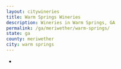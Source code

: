 ```yaml
---
layout: citywineries
title: Warm Springs Wineries
description: Wineries in Warm Springs, GA
permalink: /ga/meriwether/warm-springs/
state: ga
county: meriwether
city: warm springs
---
```

-
